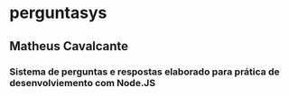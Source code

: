 # perguntasys
## Matheus Cavalcante
### Sistema de perguntas e respostas elaborado para prática de desenvolviemento com Node.JS
